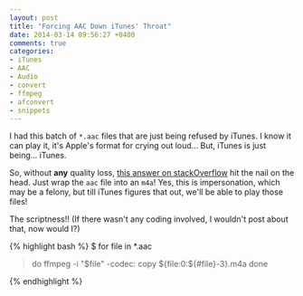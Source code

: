 ```yaml
---
layout: post
title: "Forcing AAC Down iTunes' Throat"
date: 2014-03-14 09:56:27 +0400
comments: true
categories: 
- iTunes
- AAC
- Audio
- convert
- ffmpeg
- afconvert
- snippets
---
```


I had this batch of `*.aac` files that are just being refused by iTunes. I know it can play it, it's Apple's format for crying out loud... But, iTunes is just being... iTunes.

So, without **any** quality loss, [this answer on stackOverflow](http://stackoverflow.com/questions/70513/what-is-the-easiest-way-to-wrap-a-raw-aac-file-into-a-m4a-container) hit the nail on the head. Just wrap the `aac` file into an `m4a`! Yes, this is impersonation, which may be a felony, but till iTunes figures that out, we'll be able to play those files!

The scriptness!! (If there wasn't any coding involved, I wouldn't post about that, now would I?)

{% highlight bash %}
$ for file in *.aac 
> do 
> ffmpeg -i "$file" -codec: copy ${file:0:${#file}-3}.m4a
> done

{% endhighlight %}

